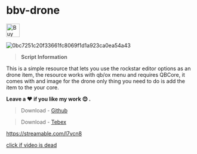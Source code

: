 # bbv-drone
<a href='https://ko-fi.com/G2G0N78P7' target='_blank'><img height='36' style='border:0px;height:36px;' src='https://storage.ko-fi.com/cdn/kofi3.png?v=3' border='0' alt='Buy Me a Coffee at ko-fi.com' /></a>

![0bc7251c20f33661fc8069f1d1a923ca0ea54a43](https://github.com/BuddyNotFound/bbv-drone/assets/74051918/bf8198c5-f9bd-4144-b329-5b4c2df6cc50)

> **Script Information** 

This is a simple resource that lets you use the rockstar editor options as an drone item, the resource works with qb/ox menu and requires QBCore, it comes with and image for the drone only thing you need to do is add the item to the your core.

**Leave a :heart: if you like my work :blush: .**
> Download - [Github](https://github.com/BuddyNotFound/bbv-drone)

> Download - [Tebex](https://bbv.world/category/free)

https://streamable.com/l7vcn8

[click if video is dead](https://streamable.com/l7vcn8)
